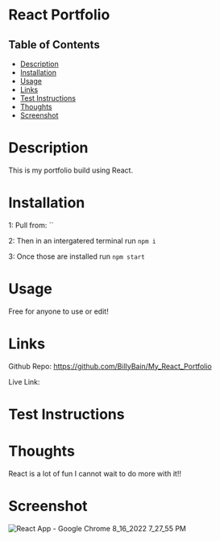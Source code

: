 # React Portfolio

## Table of Contents
- [Description](#description)
- [Installation](#installation)
- [Usage](#usage)
- [Links](#links)
- [Test Instructions](#test_instructions)
- [Thoughts](#thoughts)
- [Screenshot](#screenshot)

# Description
This is my portfolio build using React. 

# Installation

1: Pull from: ``

2: Then in an intergatered terminal run `npm i`

3: Once those are installed run `npm start`

# Usage
Free for anyone to use or edit!

# Links
Github Repo: https://github.com/BillyBain/My_React_Portfolio

Live Link:

# Test Instructions


# Thoughts
React is a lot of fun I cannot wait to do more with it!! 

# Screenshot
![React App - Google Chrome 8_16_2022 7_27_55 PM](https://user-images.githubusercontent.com/100814286/185002463-59e399ec-1326-4b23-9a72-22d551501d22.png)
